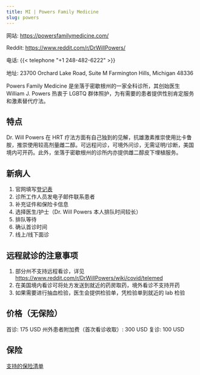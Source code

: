 ```yaml
---
title: MI | Powers Family Medicine
slug: powers
---
```


网站: <https://powersfamilymedicine.com/>

Reddit: <https://www.reddit.com/r/DrWillPowers/>

电话: {{< telephone "+1 248-482-6222" >}}

地址:
23700 Orchard Lake Road, Suite M
Farmington Hills, Michigan 48336

Powers Family Medicine 是坐落于密歇根州的一家全科诊所，其创始医生 William J. Powers 热衷于 LGBTQ 群体照护，为有需要的患者提供性别肯定服务和激素替代疗法。

## 特点

Dr. Will Powers 在 HRT 疗法方面有自己独到的见解，抗雄激素推崇使用比卡鲁胺，推崇使用较高剂量雌二醇。可远程问诊，可境外问诊，无需证明/诊断，美国境内可开药。此外，坐落于密歇根州的诊所内亦提供雌二醇皮下埋植服务。

## 新病人

1. 官网填写[登记表](https://powersfamilymedicine.com/new-patients)
1. 诊所工作人员发电子邮件联系患者
1. 补充证件和保险卡信息
1. 选择医生/护士（Dr. Will Powers 本人排队时间较长）
1. 排队等待
1. 确认首诊时间
1. 线上/线下面诊

## 远程就诊的注意事项

1. 部分州不支持远程看诊，详见<https://www.reddit.com/r/DrWillPowers/wiki/covid/telemed>
1. 在美国境内看诊可将处方发送到就近的药房取药，境外看诊不支持开药
1. 如果需要进行抽血检验，医生会提供检验单，凭检验单到就近的 lab 检验

## 价格（无保险）

首诊: 175 USD
州外患者附加费（首次看诊收取）: 300 USD
复诊: 100 USD

## 保险

[支持的保险清单](https://powersfamilymedicine.com/insurance)
